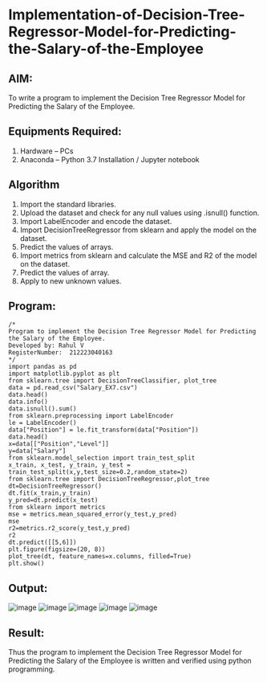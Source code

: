 # Implementation-of-Decision-Tree-Regressor-Model-for-Predicting-the-Salary-of-the-Employee

## AIM:
To write a program to implement the Decision Tree Regressor Model for Predicting the Salary of the Employee.

## Equipments Required:
1. Hardware – PCs
2. Anaconda – Python 3.7 Installation / Jupyter notebook

## Algorithm
1. Import the standard libraries.
2. Upload the dataset and check for any null values using .isnull() function.
3. Import LabelEncoder and encode the dataset.
4. Import DecisionTreeRegressor from sklearn and apply the model on the dataset.
5. Predict the values of arrays.
6. Import metrics from sklearn and calculate the MSE and R2 of the model on the dataset.
7. Predict the values of array.
8. Apply to new unknown values.

## Program:
```
/*
Program to implement the Decision Tree Regressor Model for Predicting the Salary of the Employee.
Developed by: Rahul V
RegisterNumber:  212223040163
*/
import pandas as pd
import matplotlib.pyplot as plt
from sklearn.tree import DecisionTreeClassifier, plot_tree
data = pd.read_csv("Salary_EX7.csv")
data.head()
data.info()
data.isnull().sum()
from sklearn.preprocessing import LabelEncoder
le = LabelEncoder()
data["Position"] = le.fit_transform(data["Position"])
data.head()
x=data[["Position","Level"]]
y=data["Salary"]
from sklearn.model_selection import train_test_split
x_train, x_test, y_train, y_test = train_test_split(x,y,test_size=0.2,random_state=2)
from sklearn.tree import DecisionTreeRegressor,plot_tree
dt=DecisionTreeRegressor()
dt.fit(x_train,y_train)
y_pred=dt.predict(x_test)
from sklearn import metrics
mse = metrics.mean_squared_error(y_test,y_pred)
mse
r2=metrics.r2_score(y_test,y_pred)
r2
dt.predict([[5,6]])
plt.figure(figsize=(20, 8))
plot_tree(dt, feature_names=x.columns, filled=True)
plt.show()

```

## Output:
![image](https://github.com/user-attachments/assets/026ea95e-8e58-424d-89db-cc1b0d6bf417)
![image](https://github.com/user-attachments/assets/9e0ba7bc-e703-4339-9cb4-38351ab15b84)
![image](https://github.com/user-attachments/assets/e49403e0-b581-4a21-8d73-f8b6ca23eba1)
![image](https://github.com/user-attachments/assets/aeeaf640-2856-4115-9aa7-367630eae31b)
![image](https://github.com/user-attachments/assets/c44e89a9-5d8b-4d9d-9c3a-0f943069eb70)


## Result:
Thus the program to implement the Decision Tree Regressor Model for Predicting the Salary of the Employee is written and verified using python programming.
